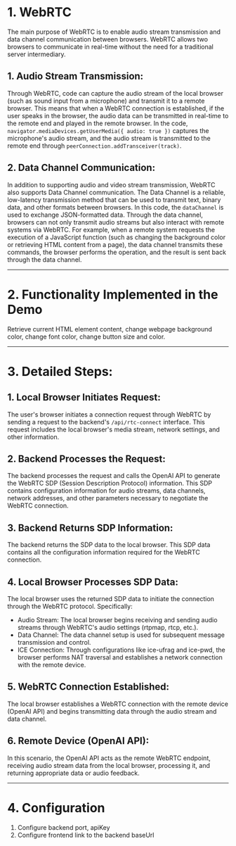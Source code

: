 # 1. WebRTC
The main purpose of WebRTC is to enable audio stream transmission and data channel communication between browsers. WebRTC allows two browsers to communicate in real-time without the need for a traditional server intermediary.

## 1. Audio Stream Transmission:
Through WebRTC, code can capture the audio stream of the local browser (such as sound input from a microphone) and transmit it to a remote browser. This means that when a WebRTC connection is established, if the user speaks in the browser, the audio data can be transmitted in real-time to the remote end and played in the remote browser. In the code, `navigator.mediaDevices.getUserMedia({ audio: true })` captures the microphone's audio stream, and the audio stream is transmitted to the remote end through `peerConnection.addTransceiver(track)`.

## 2. Data Channel Communication:
In addition to supporting audio and video stream transmission, WebRTC also supports Data Channel communication. The Data Channel is a reliable, low-latency transmission method that can be used to transmit text, binary data, and other formats between browsers. In this code, the `dataChannel` is used to exchange JSON-formatted data. Through the data channel, browsers can not only transmit audio streams but also interact with remote systems via WebRTC. For example, when a remote system requests the execution of a JavaScript function (such as changing the background color or retrieving HTML content from a page), the data channel transmits these commands, the browser performs the operation, and the result is sent back through the data channel.

---

# 2. Functionality Implemented in the Demo
Retrieve current HTML element content, change webpage background color, change font color, change button size and color.

---

# 3. Detailed Steps:

## 1. Local Browser Initiates Request:
The user's browser initiates a connection request through WebRTC by sending a request to the backend's `/api/rtc-connect` interface. This request includes the local browser's media stream, network settings, and other information.

## 2. Backend Processes the Request:
The backend processes the request and calls the OpenAI API to generate the WebRTC SDP (Session Description Protocol) information. This SDP contains configuration information for audio streams, data channels, network addresses, and other parameters necessary to negotiate the WebRTC connection.

## 3. Backend Returns SDP Information:
The backend returns the SDP data to the local browser. This SDP data contains all the configuration information required for the WebRTC connection.

## 4. Local Browser Processes SDP Data:
The local browser uses the returned SDP data to initiate the connection through the WebRTC protocol. Specifically:
- Audio Stream: The local browser begins receiving and sending audio streams through WebRTC's audio settings (rtpmap, rtcp, etc.).
- Data Channel: The data channel setup is used for subsequent message transmission and control.
- ICE Connection: Through configurations like ice-ufrag and ice-pwd, the browser performs NAT traversal and establishes a network connection with the remote device.

## 5. WebRTC Connection Established:
The local browser establishes a WebRTC connection with the remote device (OpenAI API) and begins transmitting data through the audio stream and data channel.

## 6. Remote Device (OpenAI API):
In this scenario, the OpenAI API acts as the remote WebRTC endpoint, receiving audio stream data from the local browser, processing it, and returning appropriate data or audio feedback.

---

# 4. Configuration
1. Configure backend port, apiKey
2. Configure frontend link to the backend baseUrl
